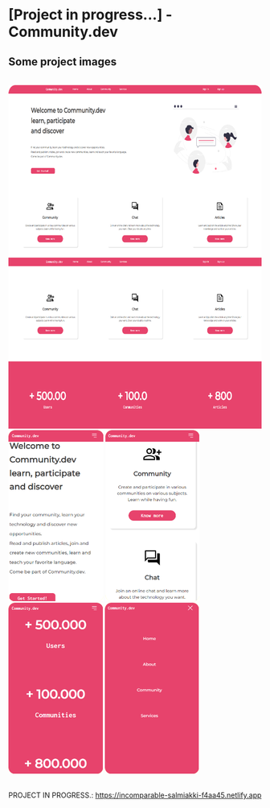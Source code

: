<h1> [Project in progress...] - Community.dev </h1>

<h2> Some project images </h2>

<br>

<img src='./assets/imagesREADME/home-radius.png' style='height: 340px'>
<img src='./assets/imagesREADME/cards-numbers.png' style='height: 340px'>

<br>

<div>
    <img src='./assets/imagesREADME/home-responsive-radius.png' style='height: 340px'>
    <img src='./assets/imagesREADME/cards-rasponsive-radius.png' style='height: 340px'>
    <img src='./assets/imagesREADME/number-responsive-radius.png' style='height: 340px'>
    <img src='./assets/imagesREADME/expanded-radius.png' style='height: 340px'>
</div>

<br>

PROJECT IN PROGRESS.: <a> https://incomparable-salmiakki-f4aa45.netlify.app </a>